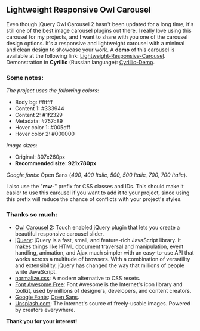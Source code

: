 ## Lightweight Responsive Owl Carousel

Even though jQuery Owl Carousel 2 hasn't been updated for a long time, it's still one of the best image carousel plugins out there. I really love using this carousel for my projects, and I want to share with you one of the carousel design options. It's a responsive and lightweight carousel with a minimal and clean design to showcase your work. A **demo** of this carousel is available at the following link: [Lightweight-Responsive-Carousel](https://demo.minimalweb.site/lightweight-responsive-owl-carousel/). Demonstration in **Cyrillic** (Russian language): [Cyrillic-Demo](https://demo.minimalweb.site/lightweight-responsive-owl-carousel/russian-language.html).

### Some notes:

*The project uses the following colors*:

- Body bg: #ffffff
- Content 1: #333944
- Content 2: #1f2329
- Metadata: #757c89
- Hover color 1: #005dff
- Hover color 2: #000000

*Image sizes*:

- Original: 307x260px
- **Recommended size: 921x780px**

*Google fonts*: Open Sans (*400, 400 Italic, 500, 500 Italic, 700, 700 Italic*).

I also use the "**mw-**" prefix for CSS classes and IDs. This should make it easier to use this carousel if you want to add it to your project, since using this prefix will reduce the chance of conflicts with your project's styles.

### Thanks so much:

- [Owl Carousel 2](https://github.com/OwlCarousel2/OwlCarousel2): Touch enabled jQuery plugin that lets you create a beautiful responsive carousel slider.
- [jQuery](https://jquery.com/): jQuery is a fast, small, and feature-rich JavaScript library. It makes things like HTML document traversal and manipulation, event handling, animation, and Ajax much simpler with an easy-to-use API that works across a multitude of browsers. With a combination of versatility and extensibility, jQuery has changed the way that millions of people write JavaScript.
- [normalize.css](https://github.com/necolas/normalize.css): A modern alternative to CSS resets.
- [Font Awesome Free](https://fontawesome.com/icons): Font Awesome is the Internet's icon library and toolkit, used by millions of designers, developers, and content creators.
- [Google Fonts](https://fonts.google.com/): [Open Sans](https://fonts.google.com/specimen/Open+Sans).
- [Unsplash.com](https://unsplash.com/): The internet's source of freely-usable images. Powered by creators everywhere.

**Thank you for your interest!**
